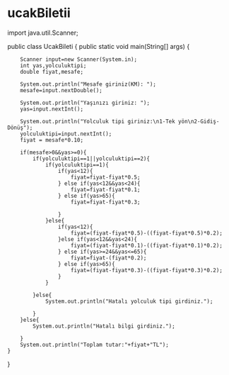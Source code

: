 # ucakBiletii
import java.util.Scanner;

public class UcakBileti {
    public static void main(String[] args) {
    
        Scanner input=new Scanner(System.in);
        int yas,yolculuktipi;
        double fiyat,mesafe;
        
        System.out.println("Mesafe giriniz(KM): ");
        mesafe=input.nextDouble();
        
        System.out.println("Yaşınızı giriniz: ");
        yas=input.nextInt();
        
        System.out.println("Yolculuk tipi giriniz:\n1-Tek yön\n2-Gidiş-Dönüş");
        yolculuktipi=input.nextInt();
        fiyat = mesafe*0.10;
        
        if(mesafe>0&&yas>=0){
            if(yolculuktipi==1||yolculuktipi==2){
                if(yolculuktipi==1){
                    if(yas<12){
                        fiyat=fiyat-fiyat*0.5;
                    } else if(yas<12&&yas<24){
                        fiyat=fiyat-fiyat*0.1;
                    } else if(yas>65){
                        fiyat=fiyat-fiyat*0.3;
                        
                    }
                }else{
                    if(yas<12){
                        fiyat=(fiyat-fiyat*0.5)-((fiyat-fiyat*0.5)*0.2);
                    }else if(yas<12&&yas<24){
                        fiyat=(fiyat-fiyat*0.1)-((fiyat-fiyat*0.1)*0.2);
                    } else if(yas>=24&&yas<=65){
                        fiyat=fiyat-(fiyat*0.2);
                    } else if(yas>65){
                        fiyat=(fiyat-fiyat*0.3)-((fiyat-fiyat*0.3)*0.2);
                    }
                }
                
            }else{
                System.out.println("Hatalı yolculuk tipi girdiniz.");
                
            }
        }else{
            System.out.println("Hatalı bilgi girdiniz.");
            
        }
        System.out.println("Toplam tutar:"+fiyat+"TL");
    }
}
